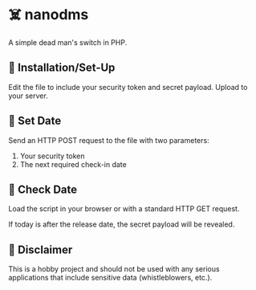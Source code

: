# :skull_and_crossbones: nanodms
A simple dead man's switch in PHP.

## :open_file_folder: Installation/Set-Up
Edit the file to include your security token and secret payload. Upload to your server.

## :calendar: Set Date
Send an HTTP POST request to the file with two parameters:
  1. Your security token
  2. The next required check-in date

## :closed_lock_with_key: Check Date
Load the script in your browser or with a standard HTTP GET request.

If today is after the release date, the secret payload will be revealed.

## :eyes: Disclaimer
This is a hobby project and should not be used with any serious applications that include sensitive data (whistleblowers, etc.).
